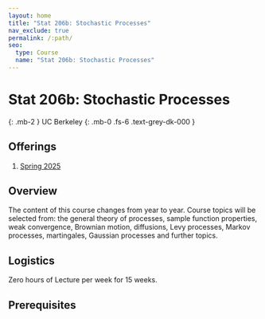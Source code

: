 ```yaml
---
layout: home
title: "Stat 206b: Stochastic Processes"
nav_exclude: true
permalink: /:path/
seo:
  type: Course
  name: "Stat 206b: Stochastic Processes"
---
```


# Stat 206b: Stochastic Processes
{: .mb-2 }
UC Berkeley
{: .mb-0 .fs-6 .text-grey-dk-000 }



## Offerings

1. [Spring 2025](/spring-2025)




## Overview

The content of this course changes from year to year. Course topics will be selected from: the general theory of processes, sample function properties, weak convergence, Brownian motion, diffusions, Levy processes, Markov processes, martingales, Gaussian processes and further topics. 

## Logistics

Zero hours of Lecture per week for 15 weeks.

## Prerequisites


